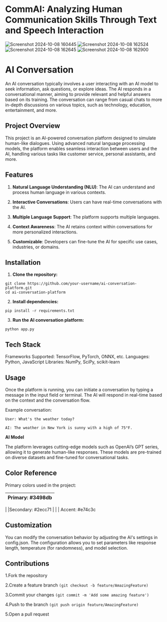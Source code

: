 # CommAI: Analyzing Human Communication Skills Through Text and Speech Interaction

![Screenshot 2024-10-08 160445](https://github.com/user-attachments/assets/a066b803-5fec-44ce-bb67-3053feb6c298)
![Screenshot 2024-10-08 162524](https://github.com/user-attachments/assets/ce61da4a-3e77-43ce-9839-bb228d490094)
![Screenshot 2024-10-08 162645](https://github.com/user-attachments/assets/0d803da9-beb7-4f91-a33d-3fbe467043c0)
![Screenshot 2024-10-08 162900](https://github.com/user-attachments/assets/bf1a520e-d94d-4320-866b-aa91a9b451c4)


# AI Conversation

An AI conversation typically involves a user interacting with an AI model to seek information, ask questions, or explore ideas. The AI responds in a conversational manner, aiming to provide relevant and helpful answers based on its training. The conversation can range from casual chats to more in-depth discussions on various topics, such as technology, education, entertainment, and more.

## Project Overview
This project is an AI-powered conversation platform designed to simulate human-like dialogues. Using advanced natural language processing models, the platform enables seamless interaction between users and the AI, handling various tasks like customer service, personal assistants, and more.

## Features
1. **Natural Language Understanding (NLU)**: The AI can understand and process human language in various contexts.

2. **Interactive Conversations**: Users can have real-time conversations with the AI.

3. **Multiple Language Support**: The platform supports multiple languages.

4. **Context Awareness**: The AI retains context within conversations for more personalized interactions.

5. **Customizable**: Developers can fine-tune the AI for specific use cases, industries, or domains.


## Installation

1. **Clone the repository:**
```
git clone https://github.com/your-username/ai-conversation-platform.git
cd ai-conversation-platform 
```

2. **Install dependencies:**
```
pip install -r requirements.txt
```


3. **Run the AI conversation platform:**
```
python app.py
```

## Tech Stack

Frameworks Supported: TensorFlow, PyTorch, ONNX, etc.
Languages: Python, JavaScript
Libraries: NumPy, SciPy, scikit-learn

## Usage

Once the platform is running, you can initiate a conversation by typing a message in the input field or terminal. The AI will respond in real-time based on the context and the conversation flow.

Example conversation:
```
User: What's the weather today?

AI: The weather in New York is sunny with a high of 75°F.
```

**AI Model**

The platform leverages cutting-edge models such as OpenAI’s GPT series, allowing it to generate human-like responses. These models are pre-trained on diverse datasets and fine-tuned for conversational tasks.

## Color Reference

Primary colors used in the project:

|Primary: #3498db
|:------------------
|
|Secondary: #2ecc71
|
|
| Accent: #e74c3c

## Customization

You can modify the conversation behavior by adjusting the AI's settings in config.json. The configuration allows you to set parameters like response length, temperature (for randomness), and model selection.

## Contributions

1.Fork the repository

2.Create a feature branch ```(git checkout -b feature/AmazingFeature)```

3.Commit your changes ```(git commit -m 'Add some amazing feature')```

4.Push to the branch ```(git push origin feature/AmazingFeature)```

5.Open a pull request
